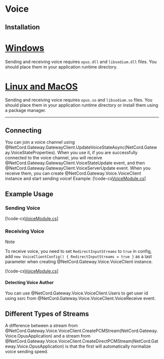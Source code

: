 # Voice

## Installation

# [Windows](#tab/installation-windows)
Sending and receiving voice requires `opus.dll` and `libsodium.dll` files. You should place them in your application runtime directory.

# [Linux and MacOS](#tab/installation-linux-and-macos)
Sending and receiving voice requires `opus.so` and `libsodium.so` files. You should place them in your application runtime directory or install them using a package manager.

***

## Connecting
You can join a voice channel using @NetCord.Gateway.GatewayClient.UpdateVoiceStateAsync(NetCord.Gateway.VoiceStateProperties). When you use it, if you are successfully connected to the voice channel, you will receive @NetCord.Gateway.GatewayClient.VoiceStateUpdate event, and then @NetCord.Gateway.GatewayClient.VoiceServerUpdate event. When you receive them, you can create @NetCord.Gateway.Voice.VoiceClient instance and start sending voice! Example:
[!code-cs[VoiceModule.cs](voice/VoiceModule.cs#L12-L56)]

## Example Usage

### Sending Voice
[!code-cs[VoiceModule.cs](voice/VoiceModule.cs#L58-L101)]

### Receiving Voice
> [!NOTE]
> To receive voice, you need to set `RedirectInputStreams` to `true` in config, add `new VoiceClientConfig() { RedirectInputStreams = true }` as a last parameter when creating @NetCord.Gateway.Voice.VoiceClient instance.

[!code-cs[VoiceModule.cs](voice/VoiceModule.cs#L103-L115)]

#### Detecting Voice Author
You can use @NetCord.Gateway.Voice.VoiceClient.Users to get user id using ssrc from @NetCord.Gateway.Voice.VoiceClient.VoiceReceive event.

## Different Types of Streams
A difference between a stream from @NetCord.Gateway.Voice.VoiceClient.CreatePCMStream(NetCord.Gateway.Voice.OpusApplication) and a stream from @NetCord.Gateway.Voice.VoiceClient.CreateDirectPCMStream(NetCord.Gateway.Voice.OpusApplication) is that the first will automatically normalize voice sending speed.